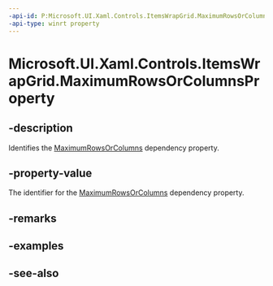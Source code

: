 ```yaml
---
-api-id: P:Microsoft.UI.Xaml.Controls.ItemsWrapGrid.MaximumRowsOrColumnsProperty
-api-type: winrt property
---
```


<!-- Property syntax
public Windows.UI.Xaml.DependencyProperty MaximumRowsOrColumnsProperty { get; }
-->

# Microsoft.UI.Xaml.Controls.ItemsWrapGrid.MaximumRowsOrColumnsProperty

## -description
Identifies the [MaximumRowsOrColumns](itemswrapgrid_maximumrowsorcolumns.md) dependency property.

## -property-value
The identifier for the [MaximumRowsOrColumns](itemswrapgrid_maximumrowsorcolumns.md) dependency property.

## -remarks

## -examples

## -see-also
